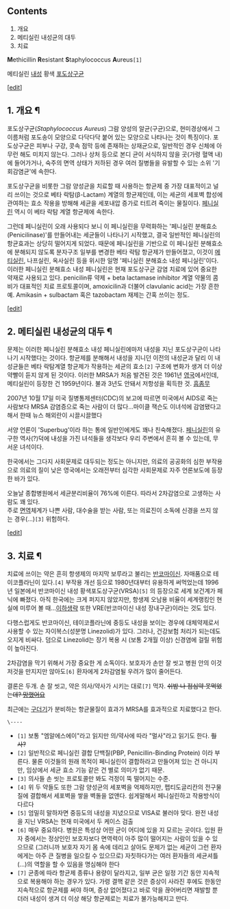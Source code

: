 ## Contents

    

1. 개요 
2. 메티실린 내성균의 대두 
3. 치료 

  
**M**ethicillin **R**esistant **S**taphylococcus **A**ureus`[1]`

메티실린 [내성](%EB%82%B4%EC%84%B1.md) 황색
[포도상구균](%ED%8F%AC%EB%8F%84%EC%83%81%EA%B5%AC%EA%B7%A0.md)

[[edit](http://rigvedawiki.net/r1/wiki.php/MRSA?action=edit&section=1)]

## 1. 개요 ¶

포도상구균(_Staphylococcus Aureus_) 그람 양성의 알균(구균)으로, 현미경상에서 그 이름처럼 포도송이 모양으로 다닥다닥
붙어 있는 모양으로 나타나는 것이 특징이다. 포도상구균은 피부나 구강, 콧속 점막 등에 존재하는 상재균으로, 일반적인 경우 신체에 아무런
해도 미치지 않는다. 그러나 상처 등으로 본디 균이 서식하지 않을 곳(가령 혈액 내)에 들어가거나, 숙주의 면역 상태가 저하된 경우 여러
질병들을 유발할 수 있는 소위 '기회감염균'에 속한다.

  

포도상구균을 비롯한 그람 양성균을 치료할 때 사용하는 항균제 중 가장 대표적이고 널리 쓰이는 것으로 베타 락탐(β-Lactam) 계열의
항균제인데, 이는 세균의 세포벽 합성에 관여하는 효소 작용을 방해해 세균을 세포내압 증가로 터트려 죽이는 물질이다.
[페니실린](%ED%8E%98%EB%8B%88%EC%8B%A4%EB%A6%B0.md) 역시 이 베타 락탐 계열 항균제에 속한다.

  

그런데 페니실린이 오래 사용되다 보니 이 페니실린을 무력화하는 '페니실린 분해효소(Penicilinase)'를 만들어내는 세균들이 나타나기
시작했고, 결국 일반적인 페니실린의 항균효과는 상당히 떨어지게 되었다. 때문에 페니실린을 기반으로 이 페니실린 분해효소에 분해되지 않도록
분자구조 일부를 변경한 베타 락탐 항균제가 만들어졌고, 이것이
[메티실린](%EB%A9%94%ED%8B%B0%EC%8B%A4%EB%A6%B0.md), 나프실린, 옥사실린 등을 위시한 일명 '페니실린
분해효소 내성 페니실린'이다. 이러한 페니실린 분해효소 내성 페니실린은 현재 포도상구균 감염 치료에 있어 중요한 약재로 사용되고 있다.
penicilin류 약제 + beta lactamase inhibitor 계열 약물의 콤비가 대표적인 치료 프로토콜이며,
amoxicilin과 더불어 clavulanic acid는 가장 흔한 예. Amikasin + sulbactam 혹은 tazobactam
재제는 간혹 쓰이는 정도.

  

[[edit](http://rigvedawiki.net/r1/wiki.php/MRSA?action=edit&section=2)]

## 2. 메티실린 내성균의 대두 ¶

문제는 이러한 페니실린 분해효소 내성 페니실린에마저 내성을 지닌 포도상구균이 나타나기 시작했다는 것이다. 항균제를 분해해서 내성을 지니던
이전의 내성균과 달리 이 내성균들은 베타 락탐계열 항균제가 작용하는 세균의 효소`[2]` 구조에 변화가 생겨 더 이상 약빨이 듣지 않게 된
것이다. 이러한 MRSA가 처음 발견된 것은 1961년 [영국](%EC%98%81%EA%B5%AD.md)에서인데, 메티실린이 등장한 건
1959년이다. 불과 3년도 안돼서 저항성을 획득한 것. [흠좀무](%ED%9D%A0%EC%A2%80%EB%AC%B4.md)

  

2007년 10월 17일 미국 질병통제센터(CDC)의 보고에 따르면 미국에서 AIDS로 죽는 사람보다 MRSA 감염증으로 죽는 사람이 더
많다...마이클 잭슨도 이녀석에 감염됐다고 해서 한때 뉴스 해외란이 시끌시끌했다

  

서양 언론이 'Superbug'이라 하는 통에 일반인에게도 꽤나 친숙해졌다.
[페니실린](%ED%8E%98%EB%8B%88%EC%8B%A4%EB%A6%B0.md)의 유구한 역사(?)덕에 내성을 가진 녀석들을
생각보다 우리 주변에서 흔히 볼 수 있는데, 무서운 녀석이다.

  

한국에서는 그다지 사회문제로 대두되는 정도는 아니지만, 의료의 공공화의 심한 부작용으로 의료의 질이 낮은 영국에서는 오래전부터 심각한
사회문제로 자주 언론보도에 등장한 바가 있다.

  

오늘날 종합병원에서 세균분리비율이 76%에 이른다. 따라서 2차감염으로 고생하는 사람도 꽤 있다.  
주로 [면역](%EB%A9%B4%EC%97%AD.md)체계가 나쁜 사람, 대수술을 받는 사람, 또는 의료진이 소독에 신경을 쓰지 않는
경우(...)`[3]` 위험하다.

  

[[edit](http://rigvedawiki.net/r1/wiki.php/MRSA?action=edit&section=3)]

## 3. 치료 ¶

치료에 쓰이는 약은 흔히 항생제의 마지막 보루라고 불리는
[반코마이신](%EB%B0%98%EC%BD%94%EB%A7%88%EC%9D%B4%EC%8B%A0.md). 자매품으로 테이코플라닌이
있다.`[4]` 부작용 개선 등으로 1980년대부터 유용하게 써먹었는데 1996년 일본에서 반코마이신 내성 황색포도상구균(VRSA)`[5]`
의 등장으로 세계 보건계가 패닉에 빠졌다. 아직 한국에는 크게 퍼지지 않았지만, 항생제 오남용 비율이 세계랭킹인 현실에 미루어 볼
때...[이하생략](%EC%9D%B4%ED%95%98%EC%83%9D%EB%9E%B5.md) 또한 VRE(반코마이신 내성
장내구균)이라는 것도 있다.

  

다행스럽게도 반코마이신, 테이코플라닌에 중등도 내성을 보이는 경우에 대체약제로서 사용할 수 있는 자이복스(성분명 Linezolid)가 있다.
그러나, 건강보험 처리가 되는데도 오지게 비싸다. 덤으로 Linezolid는 장기 복용 시 (보통 2개월 이상) 신경염에 걸릴 위험이
높아진다.

  

2차감염을 막기 위해서 가장 중요한 게 소독이다. 보호자가 손만 잘 씻고 병원 안의 이것저것을 만지지만 않아도`[6]` 환자에게 2차감염될
우려가 많이 줄어든다.

  

결론은 두개. 손 잘 씻고, 약은 의사/약사가 시키는 대로`[7]` 먹자. <del>쉬밤 나 점심약 못먹었는데?
[망했어요](%EB%A7%9D%ED%96%88%EC%96%B4%EC%9A%94.md)</del>

  

최근에는 [구더기](%EA%B5%AC%EB%8D%94%EA%B8%B0.md)가 분비하는 항균물질이 효과가 MRSA를 효과적으로
치료했다고 한다.

  

`\----`

  * `[1]` 보통 "엠알에스에이"라고 읽지만 의/약사에 따라 "멀사"라고 읽기도 한다. <del>뭘사?</del>
  * `[2]` 일반적으로 페니실린 결합 단백질(PBP, Penicillin-Binding Protein) 이라 부른다. 물론 이것들의 원래 목적이 페니실린이 결합하라고 만들어져 있는 건 아니지만, 임상에서 세균 효소 기능 같은 건 별로 의미가 없기 때문.
  * `[3]` 의사들 손 씻는 프로토콜만 봐도 걱정이 뚝 떨어지는 수준.
  * `[4]` 위 두 약들도 또한 그람 양성균의 세포벽을 억제하지만, 펩티도글리칸의 전구물질에 결합해서 세포벽을 쌓을 벽돌을 없앤다. 쉽게말해서 페니실린하고 작용방식이 다르다
  * `[5]` 엄밀히 말하자면 중등도의 내성을 지녔으므로 VISA로 불러야 맞다. 완전 내성을 지닌 VRSA는 현재 미국에서 두 케이스 검출
  * `[6]` 매우 중요하다. 병원은 특성상 어떤 균이 어디에 있을 지 모르는 곳이다. 입원 환자 중에서는 정상인인 보호자보다 면역력이 아주 많이 떨어지는 사람이 있을 수 있으므로 (그러니까 보호자 자기 몸 속에 데리고 살아도 문제가 없는 세균이 그런 환자에게는 아주 큰 질병을 일으킬 수 있으므로) 자칫하다가는 여러 환자들의 세균셔틀(...)의 역할을 할 수 있음을 명심해야 한다
  * `[7]` 균종에 따라 항균제 종류나 용량이 달라지고, 일부 균은 일정 기간 동안 지속적으로 복용해야 하는 경우가 있다. 가령 결핵 같은 것은 증상이 사라진 후에도 한동안 지속적으로 항균제를 써야 하며, 증상 없어졌다고 바로 약을 끊어버리면 재발할 뿐더러 내성이 생겨 더 이상 해당 항균제로는 치료가 불가능해지고 만다.

